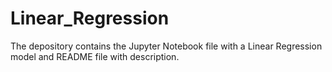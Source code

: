 # Linear_Regression
The depository contains the Jupyter Notebook file with a Linear Regression model and README file with description.
